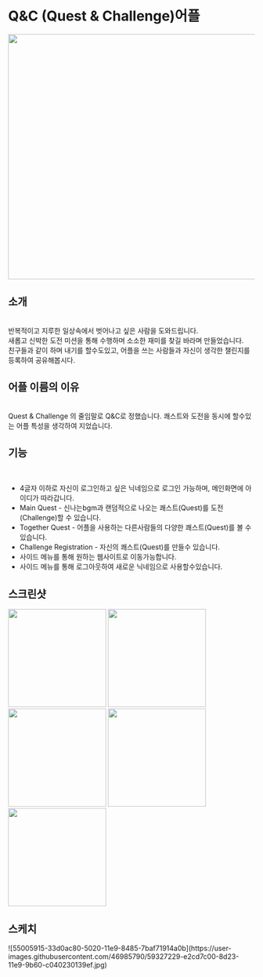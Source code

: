 # Q&C (Quest & Challenge)어플
<div><img width="600" height="500" src="https://user-images.githubusercontent.com/46985790/59326084-566d8a00-8d20-11e9-9b23-4b63f632440c.PNG"</div>

<h2>소개</h2> <br>
반복적이고 지루한 일상속에서 벗어나고 싶은 사람을 도와드립니다.<br> 
새롭고 신박한 도전 미션을 통해 수행하며 소소한 재미를 찾길 바라며 만들었습니다.<br>
친구들과 같이 하며 내기를 할수도있고, 어플을 쓰는 사람들과 자신이 생각한 챌린지를 등록하여 공유해봅시다.<br>

<h2>어플 이름의 이유</h2> <br>
Quest & Challenge 의 줄임말로 Q&C로 정했습니다. 쾌스트와 도전을 동시에 할수있는 어플 특성을 생각하여 지었습니다.<br>

<h2>기능</h2> <br>
<ul>
  <li>4글자 이하로 자신이 로그인하고 싶은 닉네임으로 로그인 가능하며, 메인화면에 아이디가 따라갑니다.</li>
  <li>Main Quest - 신나는bgm과 랜덤적으로 나오는 쾌스트(Quest)를 도전(Challenge)할 수 있습니다. </li>
  <li>Together Quest - 어플을 사용하는 다른사람들의 다양한 쾌스트(Quest)를 볼 수 있습니다. </li>
  <li>Challenge Registration - 자신의 쾌스트(Quest)를 만들수 있습니다.</li>
  <li>사이드 메뉴를 통해 원하는 웹사이트로 이동가능합니다. </li>
  <li>사이드 메뉴를 통해 로그아웃하여 새로운 닉네임으로 사용할수있습니다. </li>
</ul>

<h2>스크린샷</h2> 
<div>
  <img width="200" src="https://user-images.githubusercontent.com/46985790/59326114-6b4a1d80-8d20-11e9-8cd7-b903659f7b00.PNG">
  <img width="200" src="https://user-images.githubusercontent.com/46985790/59327348-30e27f80-8d24-11e9-8d10-89a1e9272e6d.PNG"><br>
  <img width="200" src="https://user-images.githubusercontent.com/46985790/59327313-14464780-8d24-11e9-941d-234737eaf014.PNG">
  <img width="200" src="https://user-images.githubusercontent.com/46985790/59327321-1ad4bf00-8d24-11e9-938f-a7ebe3901a95.PNG">
  <img width="200" src="https://user-images.githubusercontent.com/46985790/59327333-245e2700-8d24-11e9-8907-76de44f22523.PNG">
  
  </div>

<h2>스케치</h2> 
![55005915-33d0ac80-5020-11e9-8485-7baf71914a0b](https://user-images.githubusercontent.com/46985790/59327229-e2cd7c00-8d23-11e9-9b60-c040230139ef.jpg)
